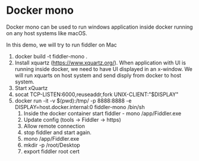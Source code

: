 # Docker mono
Docker mono can be used to run windows application inside docker running on any host systems like macOS.

In this demo, we will try to run fiddler on Mac

 1. docker build -t fiddler-mono .
 1. Install xquartz (https://www.xquartz.org/). When application with UI is running inside docker, we need to have UI displayed in an x-window. We will run xquarts on host system and send disply from docker to host system. 
 1. Start xQuartz
 1. socat TCP-LISTEN:6000,reuseaddr,fork UNIX-CLIENT:\"$DISPLAY\"
 1. docker run -it -v $(pwd):/tmp/ -p 8888:8888 -e DISPLAY=host.docker.internal:0 fiddler-mono /bin/sh
    1. Inside the docker container start fiddler - mono /app/Fiddler.exe
    2. Update config (tools -> Fiddler -> https)
    3. Allow remote connection
    4. stop fiddler and start again.
    5. mono /app/Fiddler.exe
    6. mkdir -p /root/Desktop
    7. export fiddler root cert






